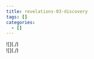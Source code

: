 ```yaml
---
title: revelations-03-discovery
tags: []
categories:
  - []
---
```

<!-- more --><div class="embedded-image-left">![](./)</div><div class="embedded-image-right">![](./)</div>